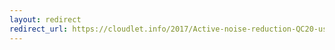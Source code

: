 ```yaml
---
layout: redirect
redirect_url: https://cloudlet.info/2017/Active-noise-reduction-QC20-usage-experience-and-white-noise-recommendation
---
```

